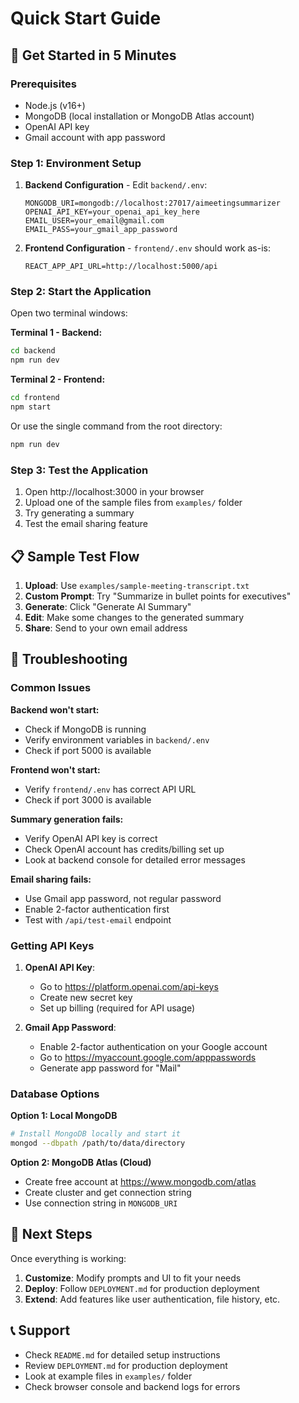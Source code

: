 # Quick Start Guide

## 🚀 Get Started in 5 Minutes

### Prerequisites
- Node.js (v16+)
- MongoDB (local installation or MongoDB Atlas account)
- OpenAI API key
- Gmail account with app password

### Step 1: Environment Setup

1. **Backend Configuration** - Edit `backend/.env`:
   ```
   MONGODB_URI=mongodb://localhost:27017/aimeetingsummarizer
   OPENAI_API_KEY=your_openai_api_key_here
   EMAIL_USER=your_email@gmail.com
   EMAIL_PASS=your_gmail_app_password
   ```

2. **Frontend Configuration** - `frontend/.env` should work as-is:
   ```
   REACT_APP_API_URL=http://localhost:5000/api
   ```

### Step 2: Start the Application

Open two terminal windows:

**Terminal 1 - Backend:**
```bash
cd backend
npm run dev
```

**Terminal 2 - Frontend:**
```bash
cd frontend
npm start
```

Or use the single command from the root directory:
```bash
npm run dev
```

### Step 3: Test the Application

1. Open http://localhost:3000 in your browser
2. Upload one of the sample files from `examples/` folder
3. Try generating a summary
4. Test the email sharing feature

## 📋 Sample Test Flow

1. **Upload**: Use `examples/sample-meeting-transcript.txt`
2. **Custom Prompt**: Try "Summarize in bullet points for executives"
3. **Generate**: Click "Generate AI Summary"
4. **Edit**: Make some changes to the generated summary
5. **Share**: Send to your own email address

## 🔧 Troubleshooting

### Common Issues

**Backend won't start:**
- Check if MongoDB is running
- Verify environment variables in `backend/.env`
- Check if port 5000 is available

**Frontend won't start:**
- Verify `frontend/.env` has correct API URL
- Check if port 3000 is available

**Summary generation fails:**
- Verify OpenAI API key is correct
- Check OpenAI account has credits/billing set up
- Look at backend console for detailed error messages

**Email sharing fails:**
- Use Gmail app password, not regular password
- Enable 2-factor authentication first
- Test with `/api/test-email` endpoint

### Getting API Keys

1. **OpenAI API Key**:
   - Go to https://platform.openai.com/api-keys
   - Create new secret key
   - Set up billing (required for API usage)

2. **Gmail App Password**:
   - Enable 2-factor authentication on your Google account
   - Go to https://myaccount.google.com/apppasswords
   - Generate app password for "Mail"

### Database Options

**Option 1: Local MongoDB**
```bash
# Install MongoDB locally and start it
mongod --dbpath /path/to/data/directory
```

**Option 2: MongoDB Atlas (Cloud)**
- Create free account at https://www.mongodb.com/atlas
- Create cluster and get connection string
- Use connection string in `MONGODB_URI`

## 🎯 Next Steps

Once everything is working:

1. **Customize**: Modify prompts and UI to fit your needs
2. **Deploy**: Follow `DEPLOYMENT.md` for production deployment
3. **Extend**: Add features like user authentication, file history, etc.

## 📞 Support

- Check `README.md` for detailed setup instructions
- Review `DEPLOYMENT.md` for production deployment
- Look at example files in `examples/` folder
- Check browser console and backend logs for errors

